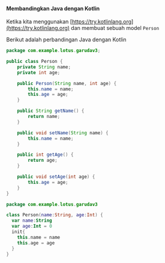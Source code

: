 #### Membandingkan Java dengan Kotlin

Ketika kita menggunakan [https://try.kotlinlang.org](https://try.kotlinlang.org) dan membuat sebuah model `Person` 

Berikut adalah perbandingan Java dengan Kotlin

```java
package com.example.lotus.garudav3;

public class Person {
    private String name;
    private int age;

    public Person(String name, int age) {
        this.name = name;
        this.age = age;
    }

    public String getName() {
        return name;
    }

    public void setName(String name) {
        this.name = name;
    }

    public int getAge() {
        return age;
    }

    public void setAge(int age) {
        this.age = age;
    }
}
```

```kotlin
package com.example.lotus.garudav3

class Person(name:String, age:Int) {
  var name:String
  var age:Int = 0
  init{
    this.name = name
    this.age = age
  }
}
```



